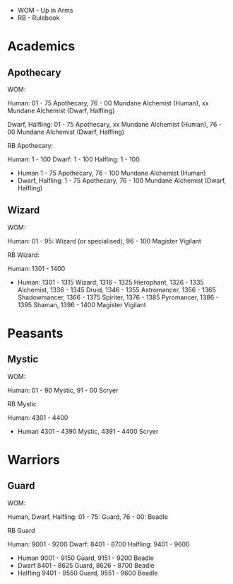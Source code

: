 * WOM - Up in Arms
* RB - Rulebook

# Academics

## Apothecary

WOM:

Human: 01 - 75 Apothecary, 76 - 00 Mundane Alchemist (Human), xx Mundane Alchemist (Dwarf, Halfling)

Dwarf, Halfling: 01 - 75 Apothecary, xx Mundane Alchemist (Human), 76 - 00 Mundane Alchemist (Dwarf, Halfling)

RB Apothecary:

Human: 1 - 100
Dwarf: 1 - 100
Halfling: 1 - 100

* Human 1 - 75 Apothecary, 76 - 100 Mundane Alchemist (Human)
* Dwarf, Halfling: 1 - 75 Apothecary, 76 - 100 Mundane Alchemist (Dwarf, Halfling)

## Wizard

WOM:

Human: 01 - 95: Wizard (or specialised), 96 - 100 Magister Vigilant

RB Wizard:

Human: 1301 - 1400

* Human: 1301 - 1315 Wizard, 1316 - 1325 Hierophant, 1326 - 1335 Alchemist, 1336 - 1345 Druid, 
1346 - 1355 Astromancer, 1356 - 1365 Shadowmancer, 1366 - 1375 Spiriter, 1376 - 1385 Pyromancer,
1386 - 1395 Shaman, 1396 - 1400 Magister Vigilant

# Peasants

## Mystic

WOM:

Human: 01 - 90 Mystic, 91 - 00 Scryer

RB Mystic

Human: 4301 - 4400

* Human 4301 - 4390 Mystic, 4391 - 4400 Scryer

# Warriors

## Guard

WOM:

Human, Dwarf, Halfling: 01 - 75: Guard, 76 - 00: Beadle

RB Guard

Human: 9001 - 9200
Dwarf: 8401 - 8700
Halfling: 9401 - 9600

* Human 9001 - 9150 Guard, 9151 - 9200 Beadle
* Dwarf 8401 - 8625 Guard, 8626 - 8700 Beadle
* Halfling 9401 - 9550 Guard, 9551 - 9600 Beadle
